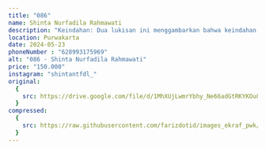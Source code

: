 ```yaml
---
title: "086"
name: Shinta Nurfadila Rahmawati
description: "Keindahan: Dua lukisan ini menggambarkan bahwa keindahan di miliki oleh banyak hal, semua hal memiliki keindahan Yang sama, dengan perspektif yang berbeda. Mengingat bahwa keindahan tidak bisa di sama ratakan. Bunga dan kupu kupu adalah dua hal yang berbeda, namun keindahannya tetap sama. Pun sama halnya dengan manusia"
location: Purwakarta
date: 2024-05-23
phoneNumber : "628993175969"
alt: "086 - Shinta Nurfadila Rahmawati"
price: "150.000"
instagram: "shintantfdl_"
original:
  {
    src: https://drive.google.com/file/d/1MhXUjLwmrYbhy_Ne66adGtRKYKOu8GHG/view?usp=sharing,
  }
compressed:
  {
    src: https://raw.githubusercontent.com/farizdotid/images_ekraf_pwk/main/purwarupa/compressed/086_shinta.png,
  }
---
```

